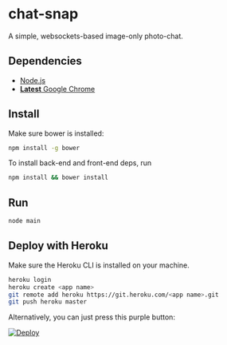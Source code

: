 # chat-snap
A simple, websockets-based image-only photo-chat.

## Dependencies

- [Node.js](https://nodejs.org/)
- [**Latest** Google Chrome](https://www.google.com/chrome/)

## Install
Make sure bower is installed:
```sh
npm install -g bower
```

To install back-end and front-end deps, run
```sh
npm install && bower install
```

## Run
```sh
node main
```

## Deploy with Heroku
Make sure the Heroku CLI is installed on your machine.
```sh
heroku login
heroku create <app name>
git remote add heroku https://git.heroku.com/<app name>.git
git push heroku master
```
Alternatively, you can just press this purple button:

[![Deploy](https://www.herokucdn.com/deploy/button.png)](https://heroku.com/deploy)